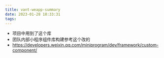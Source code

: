 ```yaml
---
title: vant-weapp-summary
date: 2023-01-28 18:33:31
tags:
---
```

- 项目中用到了这个库
- 团队内部小程序组件库构建参考这个改的
- https://developers.weixin.qq.com/miniprogram/dev/framework/custom-component/